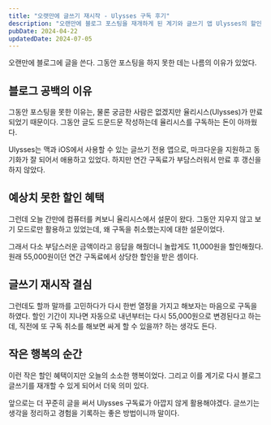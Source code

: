 ```yaml
---
title: "오랫만에 글쓰기 재시작 - Ulysses 구독 후기"
description: "오랜만에 블로그 포스팅을 재개하게 된 계기와 글쓰기 앱 Ulysses의 할인 혜택을 받은 경험을 공유합니다."
pubDate: 2024-04-22
updatedDate: 2024-07-05
---
```


오랜만에 블로그에 글을 쓴다. 그동안 포스팅을 하지 못한 데는 나름의 이유가 있었다.

## 블로그 공백의 이유

그동안 포스팅을 못한 이유는, 물론 궁금한 사람은 없겠지만 율리시스(Ulysses)가 만료되었기 때문이다. 그동안 글도 드문드문 작성하는데 율리시스를 구독하는 돈이 아까웠다.

Ulysses는 맥과 iOS에서 사용할 수 있는 글쓰기 전용 앱으로, 마크다운을 지원하고 동기화가 잘 되어서 애용하고 있었다. 하지만 연간 구독료가 부담스러워서 만료 후 갱신을 하지 않았다.

## 예상치 못한 할인 혜택

그런데 오늘 간만에 컴퓨터를 켜보니 율리시스에서 설문이 왔다. 그동안 지우지 않고 보기 모드로만 활용하고 있었는데, 왜 구독을 취소했는지에 대한 설문이었다.

그래서 다소 부담스러운 금액이라고 응답을 해줬더니 놀랍게도 11,000원을 할인해줬다. 원래 55,000원이던 연간 구독료에서 상당한 할인을 받은 셈이다.


## 글쓰기 재시작 결심

그런데도 할까 말까를 고민하다가 다시 한번 열정을 가지고 해보자는 마음으로 구독을 하였다. 할인 기간이 지나면 자동으로 내년부터는 다시 55,000원으로 변경된다고 하는데, 직전에 또 구독 취소를 해보면 싸게 할 수 있을까? 하는 생각도 든다.

## 작은 행복의 순간

이런 작은 할인 혜택이지만 오늘의 소소한 행복이었다. 그리고 이를 계기로 다시 블로그 글쓰기를 재개할 수 있게 되어서 더욱 의미 있다.

앞으로는 더 꾸준히 글을 써서 Ulysses 구독료가 아깝지 않게 활용해야겠다. 글쓰기는 생각을 정리하고 경험을 기록하는 좋은 방법이니까 말이다.
